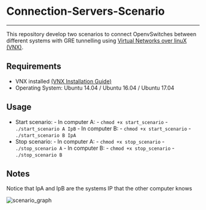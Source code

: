 # Connection-Servers-Scenario
***

This repository develop two scenarios to connect OpenvSwitches between different systems with GRE tunnelling using [Virtual Networks over linuX (VNX)](http://www.dit.upm.es/~vnx/).

## Requirements

 - VNX installed [(VNX Installation Guide)](http://web.dit.upm.es/vnxwiki/index.php/Vnx-install)
 - Operating System: Ubuntu 14.04 / Ubuntu 16.04 / Ubuntu 17.04
 
 ## Usage
 - Start scenario:
       - In computer A:
             - `chmod +x start_scenario`
             - `./start_scenario A IpB`
       - In computer B:
             - `chmod +x start_scenario`
             - `./start_scenario B IpA`
 - Stop scenario:
       - In computer A:
             - `chmod +x stop_scenario`
             - `./stop_scenario A`
       - In computer B:
             - `chmod +x stop_scenario`
             - `./stop_scenario B`
             
             
 ## Notes
 Notice that IpA and IpB are the systems IP that the other computer knows
 
 ![scenario_graph](https://github.com/carlosv5/Connection-Servers-Scenario/blob/master/img/graph.png)

